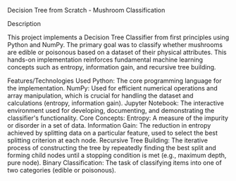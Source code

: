 Decision Tree from Scratch - Mushroom Classification

Description

This project implements a Decision Tree Classifier from first principles using Python and NumPy. The primary goal was to classify whether mushrooms are edible or poisonous based on a dataset of their physical attributes. This hands-on implementation reinforces fundamental machine learning concepts such as entropy, information gain, and recursive tree building.


Features/Technologies Used
Python: The core programming language for the implementation.
NumPy: Used for efficient numerical operations and array manipulation, which is crucial for handling the dataset and calculations (entropy, information gain).
Jupyter Notebook: The interactive environment used for developing, documenting, and demonstrating the classifier's functionality.
Core Concepts:
Entropy: A measure of the impurity or disorder in a set of data.
Information Gain: The reduction in entropy achieved by splitting data on a particular feature, used to select the best splitting criterion at each node.
Recursive Tree Building: The iterative process of constructing the tree by repeatedly finding the best split and forming child nodes until a stopping condition is met (e.g., maximum depth, pure node).
Binary Classification: The task of classifying items into one of two categories (edible or poisonous).

